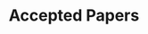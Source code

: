 ---
layout: indexcategory
title: "Accepted Papers"
include_collection: _accepted
permalink: /accepted-papers
header_type: hero
header_img: /assets/img/dancing_banner_3.gif
index_sort_asc: true

og_title: GROUND - Accepted Papers
og_description: advancing GROup UNderstanding and robots' aDaptive behavior
og_type: website
og_image: assets/img/robots_fix.png
---